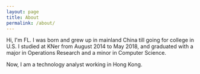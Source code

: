 ```yaml
---
layout: page
title: About
permalink: /about/
---
```


Hi, I'm FL. I was born and grew up in mainland China till going for college in U.S. I studied at KNer from August 2014 to May 2018, and graduated with a major in Operations Research and a minor in Computer Science.

Now, I am a technology analyst working in Hong Kong.